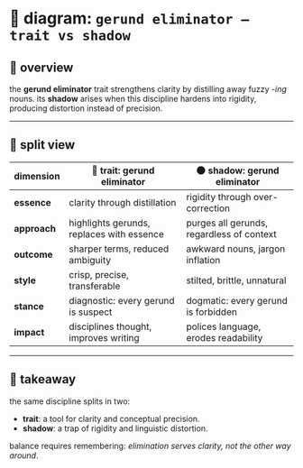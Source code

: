 # 🧩 diagram: `gerund eliminator — trait vs shadow`

## 🌟 overview
the **gerund eliminator** trait strengthens clarity by distilling away fuzzy *-ing* nouns.
its **shadow** arises when this discipline hardens into rigidity, producing distortion instead of precision.

---

## 🔀 split view

| dimension       | 🌱 trait: gerund eliminator              | 🌑 shadow: gerund eliminator            |
|-----------------|------------------------------------------|-----------------------------------------|
| **essence**     | clarity through distillation             | rigidity through over-correction        |
| **approach**    | highlights gerunds, replaces with essence| purges all gerunds, regardless of context|
| **outcome**     | sharper terms, reduced ambiguity         | awkward nouns, jargon inflation          |
| **style**       | crisp, precise, transferable             | stilted, brittle, unnatural              |
| **stance**      | diagnostic: every gerund is suspect      | dogmatic: every gerund is forbidden      |
| **impact**      | disciplines thought, improves writing    | polices language, erodes readability     |

---

## 📌 takeaway
the same discipline splits in two:
- **trait**: a tool for clarity and conceptual precision.
- **shadow**: a trap of rigidity and linguistic distortion.

balance requires remembering: *elimination serves clarity, not the other way around*.
